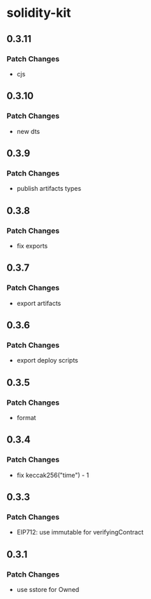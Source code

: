 # solidity-kit

## 0.3.11

### Patch Changes

- cjs

## 0.3.10

### Patch Changes

- new dts

## 0.3.9

### Patch Changes

- publish artifacts types

## 0.3.8

### Patch Changes

- fix exports

## 0.3.7

### Patch Changes

- export artifacts

## 0.3.6

### Patch Changes

- export deploy scripts

## 0.3.5

### Patch Changes

- format

## 0.3.4

### Patch Changes

- fix keccak256("time") - 1

## 0.3.3

### Patch Changes

- EIP712: use immutable for verifyingContract

## 0.3.1

### Patch Changes

- use sstore for Owned
